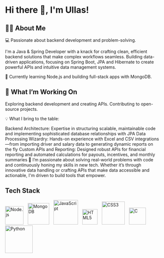 # Hi there 👋, I'm Ullas!

## 👨‍💻 About Me
💻 Passionate about backend development and problem-solving.

I'm a Java & Spring Developer with a knack for crafting clean, efficient backend solutions that make complex workflows seamless.
Building data-driven applications, focusing on Spring Boot, JPA and Hibernate to create powerful APIs and intuitive data management systems.

🌱 Currently learning Node.js and building full-stack apps with MongoDB.

## 🚀 What I’m Working On
Exploring backend development and creating APIs.
Contributing to open-source projects.

💡 What I bring to the table:

Backend Architecture: Expertise in structuring scalable, maintainable code and implementing sophisticated database relationships with JPA
Data Processing Wizardry: Hands-on experience with Excel and CSV integrations—from importing driver and salary data to generating dynamic reports on the fly
Custom APIs and Reporting: Designed robust APIs for financial reporting and automated calculations for payouts, incentives, and monthly summaries
🌱 I’m passionate about solving real-world problems with code and continuously honing my skills in new tech. Whether it’s through innovative data handling or crafting APIs that make data accessible and actionable, I'm driven to build tools that empower.

## Tech Stack 
<img src="https://img.shields.io/badge/Node.js-8CC84B?style=flat&logo=node.js&logoColor=white" alt="Node.js" style="display:inline-block; margin-right:10px; width:60px; height:60px;" />
<img src="https://img.shields.io/badge/MongoDB-4DB33D?style=flat&logo=mongodb&logoColor=white" alt="MongoDB" style="display:inline-block; margin-right:10px; width:70px; height:70px;" />
<img src="https://img.shields.io/badge/JavaScript-F7DF1E?style=flat&logo=javascript&logoColor=black" alt="JavaScript" style="display:inline-block; margin-right:10px; width:80px; height:80px;" />
<img src="https://img.shields.io/badge/HTML5-E34F26?style=flat&logo=html5&logoColor=white" alt="HTML5" style="display:inline-block; margin-right:10px; width:50px; height:50px;" />
<img src="https://img.shields.io/badge/CSS3-1572B6?style=flat&logo=css3&logoColor=white" alt="CSS3" style="display:inline-block; margin-right:10px; width:75px; height:75px;" />
<img src="https://img.shields.io/badge/C-A8B9CC?style=flat&logo=c&logoColor=black" alt="C" style="display:inline-block; margin-right:10px; width:55px; height:55px;" />
<img src="https://img.shields.io/badge/Python-3776AB?style=flat&logo=python&logoColor=white" alt="Python" style="display:inline-block; margin-right:10px; width:90px; height:90px;" />


